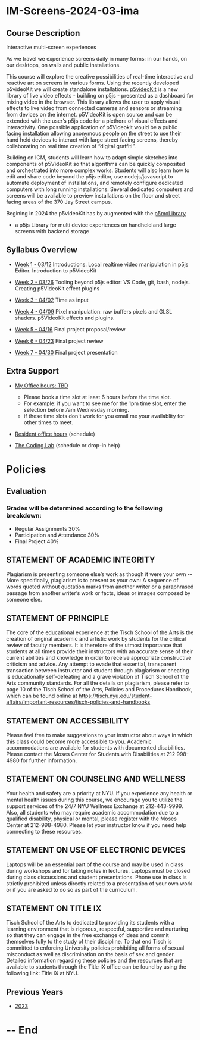 # IM-Screens-2024-03-ima

<!-- https://github.com/p5videoKit/IM-Screens-2024-03-ima  -->

## Course Description

Interactive multi-screen experiences

As we travel we experience screens daily in many forms: in our hands,
on our desktops, on walls and public installations.

This course will explore the creative possibilities of real-time
interactive and reactive art on screens in various forms.
Using the recently developed p5videoKit we will create standalone installations.
[p5videoKit](https://github.com/molab-itp/p5videoKit) is a new library of live video effects - building on p5js -
presented as a dashboard for mixing video in the browser.
This library allows the user to apply visual effects to live video
from connected cameras and sensors or streaming from devices on the internet.
p5VideoKit is open source and can be extended with the user’s p5js code for
a plethora of visual effects and interactivity. One possible application of p5Videokit
would be a public facing installation allowing anonymous people on the street
to use their hand held devices to interact with large street facing screens,
thereby collaborating on real time creation of “digital graffiti”.

Building on ICM, students will learn how to adapt simple sketches
into components of p5VideoKit so that algorithms can be
quickly composited and orchestrated into more complex works.
Students will also learn how to edit and share code beyond the p5js editor,
use nodejs/javascript to automate deployment of installations,
and remotely configure dedicated computers with long running installations.
Several dedicated computers and screens will be available to preview installations
on the floor and street facing areas of the 370 Jay Street campus.

Begining in 2024 the p5videoKit has by augmented with the [p5moLibrary](https://github.com/molab-itp/p5moLibrary)
- a p5js Library for multi device experiences on handheld and large screens with backend storage


## Syllabus Overview

- [Week 1 - 03/12](weeks/01_intro.md)
  Introductions. Local realtime video manipulation in p5js Editor. Introduction to p5VideoKit

- [Week 2 - 03/26](weeks/02_code.md) Tooling beyond p5js editor: VS Code, git, bash, nodejs. Creating p5VideoKit effect plugins

- [Week 3 - 04/02](weeks/03_time.md) Time as input

- [Week 4 - 04/09](weeks/04_video.md) Pixel manipulation: raw buffers pixels and GLSL shaders. p5VideoKit effects and plugins.

- [Week 5 - 04/16](weeks/05_proposal.md) Final project proposal/review

- [Week 6 - 04/23](weeks/06_todo.md) Final project review

- [Week 7 - 04/30](weeks/07_todo.md) Final project presentation

## Extra Support

- [My Office hours: TBD](https://calendar.google.com/calendar/u/0/selfsched?sstoken=UUdFT1BmNTVfLW5BfGRlZmF1bHR8YmZmMzM3NDFjYjFmMGE4NDI1YTFlNWEzNGQwMGY3NTk)

  - Please book a time slot at least 6 hours before the time slot.
  - For example: if you want to see me for the 1pm time slot, enter the selection before 7am Wednesday morning.
  - if these time slots don't work for you email me your availablity for other times to meet.

- [Resident office hours](https://itp.nyu.edu/help/office-hours/) (schedule)
- [The Coding Lab](https://codinglab.itp.io/) (schedule or drop-in help)

# Policies

## Evaluation

### Grades will be determined according to the following breakdown:

- Regular Assignments 30%
- Participation and Attendance 30%
- Final Project 40%

## STATEMENT OF ACADEMIC INTEGRITY

Plagiarism is presenting someone else’s work as though it were your own -- More specifically, plagiarism is to present as your own: A sequence of words quoted without quotation marks from another writer or a paraphrased passage from another writer’s work or facts, ideas or images composed by someone else.

## STATEMENT OF PRINCIPLE

The core of the educational experience at the Tisch School of the Arts is the creation of original academic and artistic work by students for the critical review of faculty members. It is therefore of the utmost importance that students at all times provide their instructors with an accurate sense of their current abilities and knowledge in order to receive appropriate constructive criticism and advice. Any attempt to evade that essential, transparent transaction between instructor and student through plagiarism or cheating is educationally self-defeating and a grave violation of Tisch School of the Arts community standards. For all the details on plagiarism, please refer to page 10 of the Tisch School of the Arts, Policies and Procedures Handbook, which can be found online at https://tisch.nyu.edu/student-affairs/important-resources/tisch-policies-and-handbooks

## STATEMENT ON ACCESSIBILITY

Please feel free to make suggestions to your instructor about ways in which this class could become more accessible to you. Academic accommodations are available for students with documented disabilities. Please contact the Moses Center for Students with Disabilities at 212 998-4980 for further information.

## STATEMENT ON COUNSELING AND WELLNESS

Your health and safety are a priority at NYU. If you experience any health or mental health issues during this course, we encourage you to utilize the support services of the 24/7 NYU Wellness Exchange at 212-443-9999. Also, all students who may require academic accommodation due to a qualified disability, physical or mental, please register with the Moses Center at 212-998-4980. Please let your instructor know if you need help connecting to these resources.

## STATEMENT ON USE OF ELECTRONIC DEVICES

Laptops will be an essential part of the course and may be used in class during workshops and for taking notes in lectures. Laptops must be closed during class discussions and student presentations. Phone use in class is strictly prohibited unless directly related to a presentation of your own work or if you are asked to do so as part of the curriculum.

## STATEMENT ON TITLE IX

Tisch School of the Arts to dedicated to providing its students with a learning environment that is rigorous, respectful, supportive and nurturing so that they can engage in the free exchange of ideas and commit themselves fully to the study of their discipline. To that end Tisch is committed to enforcing University policies prohibiting all forms of sexual misconduct as well as discrimination on the basis of sex and gender. Detailed information regarding these policies and the resources that are available to students through the Title IX office can be found by using the following link: Title IX at NYU.

## Previous Years

- [2023](https://github.com/jht9629-nyu/IM-Screens-2023)


# -- End
